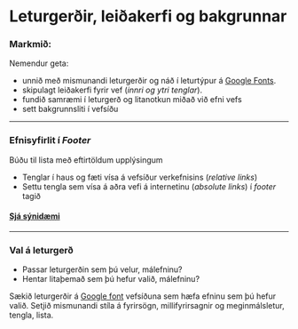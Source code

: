 # Leturgerðir, leiðakerfi og bakgrunnar

### Markmið:

Nemendur geta:

* unnið með mismunandi leturgerðir og náð í leturtýpur á [Google Fonts](https://fonts.google.com/). 
* skipulagt leiðakerfi fyrir vef (_innri og ytri tenglar_).
* fundið samræmi í leturgerð og litanotkun miðað við efni vefs 
* sett bakgrunnsliti í vefsíðu

---

### Efnisyfirlit í _Footer_
 
Búðu til lista með eftirtöldum upplýsingum 

* Tenglar í haus og fæti vísa á vefsíður verkefnisins (_relative links_)
* Settu tengla sem vísa á aðra vefi á internetinu (_absolute links_) í _footer_ tagið

#### [Sjá sýnidæmi](https://vefgrunnur.github.io/synidaemi/verkefni-6/)

---

### Val á leturgerð  

* Passar leturgerðin sem þú velur, málefninu?  
* Hentar litaþemað sem þú hefur valið, málefninu?

Sækið leturgerðir á [Google font]() vefsíðuna sem hæfa efninu sem þú hefur valið.  Setjið mismunandi stíla á fyrirsögn, millifyrirsagnir og meginmálsletur, tengla, lista.  


